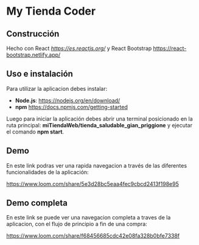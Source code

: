 # My Tienda Coder 

## Construcción

Hecho con React *https://es.reactjs.org/* y React Bootstrap https://react-bootstrap.netlify.app/

## Uso e instalación

Para utilizar la aplicacion debes instalar: 

* **Node.js**: https://nodejs.org/en/download/ 
* **npm** https://docs.npmjs.com/getting-started

Luego para iniciar la aplicación debes abrir una terminal posicionado en la ruta principal:
**miTiendaWeb/tienda_saludable_gian_priggione** y ejecutar el comando **npm start**.

## Demo

En este link podras ver una rapida navegacion a través de las diferentes funcionalidades de la aplicación:

https://www.loom.com/share/5e3d28bc5eaa4fec9cbcd2413f198e95

## Demo completa

En este link se puede ver una navegacion completa a traves de la aplicacion, con el flujo de
principio a fin de una compra:

https://www.loom.com/share/f68456685cdc42e08fa328b0bfe7338f
